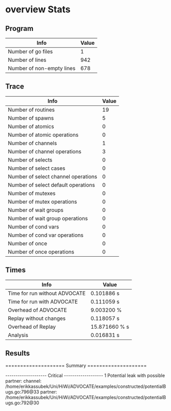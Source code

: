 # overview Stats

## Program
| Info | Value |
| - | - |
| Number of go files | 1 |
| Number of lines | 942 |
| Number of non-empty lines | 678 |


## Trace
| Info | Value |
| - | - |
| Number of routines | 19 |
| Number of spawns | 5 |
| Number of atomics | 0 |
| Number of atomic operations | 0 |
| Number of channels | 1 |
| Number of channel operations | 3 |
| Number of selects | 0 |
| Number of select cases | 0 |
| Number of select channel operations | 0 |
| Number of select default operations | 0 |
| Number of mutexes | 0 |
| Number of mutex operations | 0 |
| Number of wait groups | 0 |
| Number of wait group operations | 0 |
| Number of cond vars | 0 |
| Number of cond var operations | 0 |
| Number of once | 0| 
| Number of once operations | 0 |


## Times
| Info | Value |
| - | - |
| Time for run without ADVOCATE | 0.101886 s |
| Time for run with ADVOCATE | 0.111059 s |
| Overhead of ADVOCATE | 9.003200 % |
| Replay without changes | 0.118057 s |
| Overhead of Replay | 15.871660 % s |
| Analysis | 0.016831 s |


## Results
==================== Summary ====================

-------------------- Critical -------------------
1 Potential leak with possible partner:
	channel: /home/erikkassubek/Uni/HiWi/ADVOCATE/examples/constructed/potentialBugs.go:796@33	partner: /home/erikkassubek/Uni/HiWi/ADVOCATE/examples/constructed/potentialBugs.go:792@30

